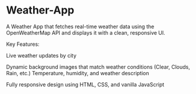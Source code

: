 # Weather-App
 A Weather App that fetches real-time weather data using the OpenWeatherMap API and displays it with a clean, responsive UI.
 
 Key Features:
 
Live weather updates by city

Dynamic background images that match weather conditions (Clear, Clouds, Rain, etc.)
Temperature, humidity, and weather description

Fully responsive design using HTML, CSS, and vanilla JavaScript
